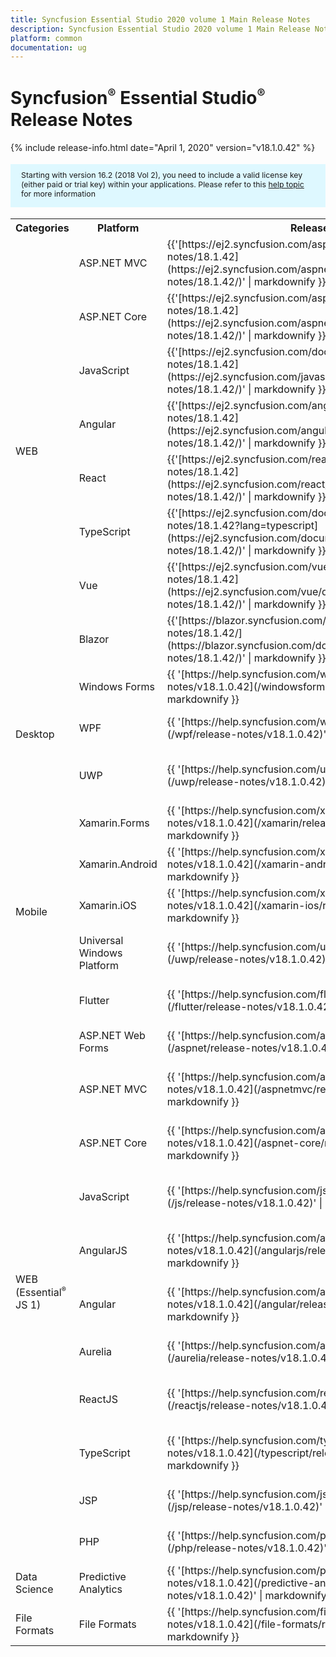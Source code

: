 ```yaml
---
title: Syncfusion Essential Studio 2020 volume 1 Main Release Notes  
description: Syncfusion Essential Studio 2020 volume 1 Main Release Notes  
platform: common
documentation: ug
---
```


# Syncfusion<sup style="font-size:70%">&reg;</sup> Essential Studio<sup style="font-size:70%">&reg;</sup>  Release Notes  

{% include release-info.html date="April 1, 2020"   version="v18.1.0.42" %} 

<style>
#license {
    font-size: .88em!important;
margin-top: 1.5em;     margin-bottom: 1.5em;
    background-color: #def8ff;
    padding: 10px 17px 14px;
}
</style>

<div id="license">
Starting with version 16.2 (2018 Vol 2), you need to include a valid license key (either paid or trial key) within your applications. 
Please refer to this <a href="/common/essential-studio/licensing/license-key">help topic</a> for more information 
</div>



<table>
<tr>
<th>
Categories</th><th>
Platform</th><th>
Release Notes</th><th>
Read Me</th></tr>
<tr>
<td rowspan="8">
WEB 
</td>
<td>
ASP.NET MVC
</td>
<td>{{'[https://ej2.syncfusion.com/aspnetmvc/documentation/release-notes/18.1.42](https://ej2.syncfusion.com/aspnetmvc/documentation/release-notes/18.1.42/)' | markdownify }}
</td>
<td>{{'[http://files2.syncfusion.com/Installs/v18.1.0.42/ReadMe/web/ASPMVC.html](http://files2.syncfusion.com/Installs/v18.1.0.42/ReadMe/web/ASPMVC.html)' | markdownify }}
</td>
</tr>
<tr>
<td>
ASP.NET Core	
</td>
<td>{{'[https://ej2.syncfusion.com/aspnetcore/documentation/release-notes/18.1.42](https://ej2.syncfusion.com/aspnetcore/documentation/release-notes/18.1.42/)' | markdownify }}
</td>
<td>{{'[http://files2.syncfusion.com/Installs/v18.1.0.42/ReadMe/web/ASPNETCORE.html](http://files2.syncfusion.com/Installs/v18.1.0.42/ReadMe/web/ASPNETCORE.html)' | markdownify }}
</td>
</tr>
<tr>
<td>
JavaScript
</td>
<td>{{'[https://ej2.syncfusion.com/documentation/release-notes/18.1.42](https://ej2.syncfusion.com/javascript/documentation/release-notes/18.1.42/)' | markdownify }}
</td>
<td>{{'[http://files2.syncfusion.com/Installs/v18.1.0.42/ReadMe/web/JavaScript.html](http://files2.syncfusion.com/Installs/v18.1.0.42/ReadMe/web/JavaScript.html)' | markdownify }}
</td>
</tr>
<tr>
<td>
Angular
</td>
<td>{{'[https://ej2.syncfusion.com/angular/documentation/release-notes/18.1.42](https://ej2.syncfusion.com/angular/documentation/release-notes/18.1.42/)' | markdownify }}
</td>
<td>{{'[http://files2.syncfusion.com/Installs/v18.1.0.42/ReadMe/web/Angular.html](http://files2.syncfusion.com/Installs/v18.1.0.42/ReadMe/web/Angular.html)' | markdownify }}
</td>
</tr>
<tr>
<td>
React
</td>
<td>{{'[https://ej2.syncfusion.com/react/documentation/release-notes/18.1.42](https://ej2.syncfusion.com/react/documentation/release-notes/18.1.42/)' | markdownify }}
</td>
<td>{{'[http://files2.syncfusion.com/Installs/v18.1.0.42/ReadMe/web/React.html](http://files2.syncfusion.com/Installs/v18.1.0.42/ReadMe/web/React.html)' | markdownify }}
</td>
</tr>
<tr>
<td>
TypeScript
</td>
<td>{{'[https://ej2.syncfusion.com/documentation/release-notes/18.1.42?lang=typescript](https://ej2.syncfusion.com/documentation/release-notes/18.1.42/)' | markdownify }}
</td>
<td>{{'[http://files2.syncfusion.com/Installs/v18.1.0.42/ReadMe/web/TypeScript.html](http://files2.syncfusion.com/Installs/v18.1.0.42/ReadMe/web/TypeScript.html)' | markdownify }}
</td>
</tr>
<tr>
<td>
Vue
</td>
<td>{{'[https://ej2.syncfusion.com/vue/documentation/release-notes/18.1.42](https://ej2.syncfusion.com/vue/documentation/release-notes/18.1.42/)' | markdownify }}
</td>
<td>{{'[http://files2.syncfusion.com/Installs/v18.1.0.42/ReadMe/web/Vue.html](http://files2.syncfusion.com/Installs/v18.1.0.42/ReadMe/web/Vue.html)' | markdownify }}
</td>
</tr>
<tr>
<td>
Blazor
</td>
<td>{{'[https://blazor.syncfusion.com/documentation/release-notes/18.1.42/](https://blazor.syncfusion.com/documentation/release-notes/18.1.42/)' | markdownify }}
</td>
<td>{{'[http://files2.syncfusion.com/Installs/v18.1.0.42/ReadMe/web/Blazor.html](http://files2.syncfusion.com/Installs/v18.1.0.42/ReadMe/web/Blazor.html)' | markdownify }}
</td>
</tr>
<tr>
<td rowspan="3">
Desktop
</td>
<td>
Windows Forms
</td>
<td>{{ '[https://help.syncfusion.com/windowsforms/release-notes/v18.1.0.42](/windowsforms/release-notes/v18.1.0.42)' | markdownify }}
</td>
<td>{{ '[http://files2.syncfusion.com/Installs/v18.1.0.42/ReadMe/WindowsForms.html](http://files2.syncfusion.com/Installs/v18.1.0.42/ReadMe/WindowsForms.html)' | markdownify }}
</td>
</tr>
<tr>
<td>
WPF
</td>
<td>{{ '[https://help.syncfusion.com/wpf/release-notes/v18.1.0.42](/wpf/release-notes/v18.1.0.42)' | markdownify }}
</td>
<td>{{ '[http://files2.syncfusion.com/Installs/v18.1.0.42/ReadMe/WPF.html](http://files2.syncfusion.com/Installs/v18.1.0.42/ReadMe/WPF.html)' | markdownify }}
</td>
</tr>
<tr>
<td>
UWP
</td>
<td>{{ '[https://help.syncfusion.com/uwp/release-notes/v18.1.0.42](/uwp/release-notes/v18.1.0.42)' | markdownify }}
</td>
<td>{{ '[http://files2.syncfusion.com/Installs/v18.1.0.42/ReadMe/UniversalWindows.html](http://files2.syncfusion.com/Installs/v18.1.0.42/ReadMe/UniversalWindows.html)' | markdownify }}
</td>
</tr>
<tr>
<td rowspan="5">
Mobile
</td>
<td>
Xamarin.Forms
</td>
<td>{{ '[https://help.syncfusion.com/xamarin/release-notes/v18.1.0.42](/xamarin/release-notes/v18.1.0.42)' | markdownify }}
</td>
<td>{{ '[http://files2.syncfusion.com/Installs/v18.1.0.42/ReadMe/Xamarin_Forms.html](http://files2.syncfusion.com/Installs/v18.1.0.42/ReadMe/Xamarin_Forms.html)' | markdownify }}
</td>
</tr>
<tr>
<td>
Xamarin.Android
</td>
<td>{{ '[https://help.syncfusion.com/xamarin-android/release-notes/v18.1.0.42](/xamarin-android/release-notes/v18.1.0.42)' | markdownify }}
</td>
<td>{{ '[http://files2.syncfusion.com/Installs/v18.1.0.42/ReadMe/Xamarin_Forms.html](http://files2.syncfusion.com/Installs/v18.1.0.42/ReadMe/Xamarin_Forms.html)' | markdownify }}
</td>
</tr>
<tr>
<td>
Xamarin.iOS
</td>
<td>{{ '[https://help.syncfusion.com/xamarin-ios/release-notes/v18.1.0.42](/xamarin-ios/release-notes/v18.1.0.42)' | markdownify }}
</td>
<td>{{ '[http://files2.syncfusion.com/Installs/v18.1.0.42/ReadMe/Xamarin_Forms.html](http://files2.syncfusion.com/Installs/v18.1.0.42/ReadMe/Xamarin_Forms.html)' | markdownify }}
</td>
</tr>
<tr>
<td>
Universal Windows Platform
</td>
<td>{{ '[https://help.syncfusion.com/uwp/release-notes/v18.1.0.42](/uwp/release-notes/v18.1.0.42)' | markdownify }}
</td>
<td>{{ '[http://files2.syncfusion.com/Installs/v18.1.0.42/ReadMe/UniversalWindows.html](http://files2.syncfusion.com/Installs/v18.1.0.42/ReadMe/UniversalWindows.html)' | markdownify }}
</td>
</tr>
<tr>
<td>
Flutter
</td>
<td>{{ '[https://help.syncfusion.com/flutter/release-notes/v18.1.0.42](/flutter/release-notes/v18.1.0.42)' | markdownify }}
</td>
<td>{{ '[http://files2.syncfusion.com/Installs/v18.1.0.42/ReadMe/Flutter.html](http://files2.syncfusion.com/Installs/v18.1.0.42/ReadMe/Flutter.html)' | markdownify }}
</td>
</tr>
<tr>
<td rowspan="11">
WEB (Essential<sup style="font-size:70%">&reg;</sup> JS 1)
</td>
<td>
ASP.NET Web Forms
</td>
<td>{{ '[https://help.syncfusion.com/aspnet/release-notes/v18.1.0.42](/aspnet/release-notes/v18.1.0.42)' | markdownify }}
</td>
<td>{{ '[http://files2.syncfusion.com/Installs/v18.1.0.42/ReadMe/essential-js1/ASP.html](http://files2.syncfusion.com/Installs/v18.1.0.42/ReadMe/essential-js1/ASP.html)' | markdownify }}
</td>
</tr>
<tr>
<td>
ASP.NET MVC
</td>
<td>{{ '[https://help.syncfusion.com/aspnetmvc/release-notes/v18.1.0.42](/aspnetmvc/release-notes/v18.1.0.42)' | markdownify }}
</td>
<td>{{ '[http://files2.syncfusion.com/Installs/v18.1.0.42/ReadMe/essential-js1/ASPMVC.html](http://files2.syncfusion.com/Installs/v18.1.0.42/ReadMe/essential-js1/ASPMVC.html)' | markdownify }}
</td>
</tr>
<tr>
<td>
ASP.NET Core
</td>
<td>{{ '[https://help.syncfusion.com/aspnet-core/release-notes/v18.1.0.42](/aspnet-core/release-notes/v18.1.0.42)' | markdownify }}
</td>
<td>
{{ '[http://files2.syncfusion.com/Installs/v18.1.0.42/ReadMe/essential-js1/ASPNETCORE.html](http://files2.syncfusion.com/Installs/v18.1.0.42/ReadMe/essential-js1/ASPNETCORE.html)' | markdownify }}
</td>
</tr>
<tr>
<td>
JavaScript
</td>
<td>{{ '[https://help.syncfusion.com/js/release-notes/v18.1.0.42](/js/release-notes/v18.1.0.42)' | markdownify }}
</td>
<td>{{ '[http://files2.syncfusion.com/Installs/v18.1.0.42/ReadMe/essential-js1/JavaScript.html](http://files2.syncfusion.com/Installs/v18.1.0.42/ReadMe/essential-js1/JavaScript.html)' | markdownify }}
</td>
</tr>
<tr>
<td>
AngularJS
</td>
<td>{{ '[https://help.syncfusion.com/angularjs/release-notes/v18.1.0.42](/angularjs/release-notes/v18.1.0.42)' | markdownify }}
</td>
<td>{{ '[http://files2.syncfusion.com/Installs/v18.1.0.42/ReadMe/essential-js1/AngularJS.html](http://files2.syncfusion.com/Installs/v18.1.0.42/ReadMe/essential-js1/AngularJS.html)' | markdownify }}
</td>
</tr>
<tr>
<td>
Angular
</td>
<td>{{ '[https://help.syncfusion.com/angular/release-notes/v18.1.0.42](/angular/release-notes/v18.1.0.42)' | markdownify }}
</td>
<td>{{ '[http://files2.syncfusion.com/Installs/v18.1.0.42/ReadMe/essential-js1/Angular.html](http://files2.syncfusion.com/Installs/v18.1.0.42/ReadMe/essential-js1/Angular.html)' | markdownify }}
</td>
</tr>
<tr>
<td>
Aurelia
</td>
<td>{{ '[https://help.syncfusion.com/aurelia/release-notes/v18.1.0.42](/aurelia/release-notes/v18.1.0.42)' | markdownify }}
</td>
<td>{{ '[http://files2.syncfusion.com/Installs/v18.1.0.42/ReadMe/essential-js1/Aurelia.html](http://files2.syncfusion.com/Installs/v18.1.0.42/ReadMe/essential-js1/Aurelia.html)' | markdownify }}
</td>
</tr>
<tr>
<td>
ReactJS
</td>
<td>{{ '[https://help.syncfusion.com/reactjs/release-notes/v18.1.0.42](/reactjs/release-notes/v18.1.0.42)' | markdownify }}
</td>
<td>{{ '[http://files2.syncfusion.com/Installs/v18.1.0.42/ReadMe/essential-js1/ReactJS.html](http://files2.syncfusion.com/Installs/v18.1.0.42/ReadMe/essential-js1/ReactJS.html)' | markdownify }}
</td>
</tr>
<tr>
<td>
TypeScript
</td>
<td>{{ '[https://help.syncfusion.com/typescript/release-notes/v18.1.0.42](/typescript/release-notes/v18.1.0.42)' | markdownify }}
</td>
<td>{{ '[http://files2.syncfusion.com/Installs/v18.1.0.42/ReadMe/essential-js1/TypeScript.html](http://files2.syncfusion.com/Installs/v18.1.0.42/ReadMe/essential-js1/TypeScript.html)' | markdownify }}
</td>
</tr>
<tr>
<td>
JSP
</td>
<td>{{ '[https://help.syncfusion.com/jsp/release-notes/v18.1.0.42](/jsp/release-notes/v18.1.0.42)' | markdownify }}
</td>
<td>{{ '[http://files2.syncfusion.com/Installs/v18.1.0.42/ReadMe/essential-js1/JSP.html](http://files2.syncfusion.com/Installs/v18.1.0.42/ReadMe/essential-js1/JSP.html)' | markdownify }}
</td>
</tr>
<tr>
<td>
PHP
</td>
<td>{{ '[https://help.syncfusion.com/php/release-notes/v18.1.0.42](/php/release-notes/v18.1.0.42)' | markdownify }}
</td>
<td>{{ '[http://files2.syncfusion.com/Installs/v18.1.0.42/ReadMe/essential-js1/PHP.html](http://files2.syncfusion.com/Installs/v18.1.0.42/ReadMe/essential-js1/PHP.html)' | markdownify }}
</td>
</tr>
<tr>
<td>
Data Science
</td>
<td>
Predictive Analytics
</td>
<td>{{ '[https://help.syncfusion.com/predictive-analytics/release-notes/v18.1.0.42](/predictive-analytics/release-notes/v18.1.0.42)' | markdownify }}
</td>
<td>
</td>
</tr>
<tr>
<td>
File Formats
</td>
<td>
File Formats
</td>
<td>{{ '[https://help.syncfusion.com/file-formats/release-notes/v18.1.0.42](/file-formats/release-notes/v18.1.0.42)' | markdownify }}
</td>
<td>
</td>
</tr>
</table>